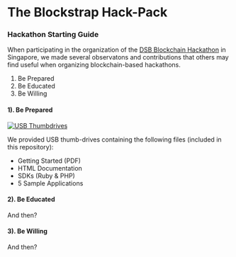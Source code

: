 # The Blockstrap Hack-Pack

### Hackathon Starting Guide

When participating in the organization of the [DSB Blockchain Hackathon](http://blockstrap.com/en/blog/dbs-blockchain-hack-de-brief/) in Singapore, we made several observatons and contributions that others may find useful when organizing blockchain-based hackathons.

1. Be Prepared
2. Be Educated
3. Be Willing

#### 1). Be Prepared

[![USB Thumbdrives](https://pbs.twimg.com/media/CES3kQ7WEAAAo66.jpg)](https://twitter.com/blockstrap/status/595802885037916160)

We provided USB thumb-drives containing the following files (included in this repository):

* Getting Started (PDF)
* HTML Documentation
* SDKs (Ruby & PHP)
* 5 Sample Applications

#### 2). Be Educated

And then?

#### 3). Be Willing

And then?
